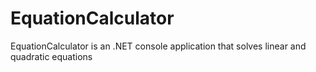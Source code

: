 # EquationCalculator
EquationCalculator is an .NET console application that solves linear and quadratic equations 
